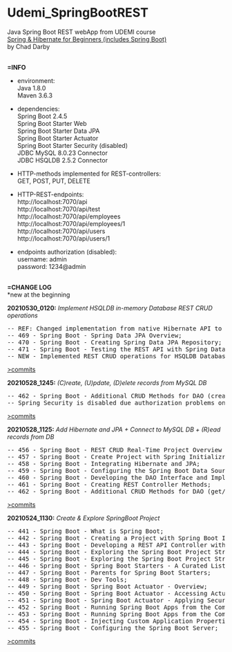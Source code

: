 # Udemi_SpringBootREST
Java Spring Boot REST webApp from UDEMI course <br>
[Spring & Hibernate for Beginners (includes Spring Boot)](https://www.udemy.com/course/spring-hibernate-tutorial/) <br>
by Chad Darby<br>
<br>

**=INFO**
- environment:<br>
  Java 1.8.0 <br>
  Maven 3.6.3 <br>

- dependencies:<br>
  Spring Boot 2.4.5 <br>
  Spring Boot Starter Web <br>
  Spring Boot Starter Data JPA <br>
  Spring Boot Starter Actuator <br>
  Spring Boot Starter Security (disabled) <br>
  JDBC MySQL 8.0.23 Connector <br>
  JDBC HSQLDB 2.5.2 Connector <br>

- HTTP-methods implemented for REST-controllers: <br>
  GET, POST, PUT, DELETE <br>
  
- HTTP-REST-endpoints:<br>
  http://localhost:7070/api <br>
  http://localhost:7070/api/test <br>
  http://localhost:7070/api/employees <br>
  http://localhost:7070/api/employees/1 <br>
  http://localhost:7070/api/users <br>
  http://localhost:7070/api/users/1 <br>
  
- endpoints authorization (disabled):<br>
  username: admin<br>
  password: 1234@admin<br>
  <br>

**=CHANGE LOG**<br>
*new at the beginning

**20210530_0120:** _Implement HSQLDB in-memory Database REST CRUD operations_
<pre>
-- REF: Changed implementation from native Hibernate API to Spring Data JPA API;
-- 469 - Spring Boot - Spring Data JPA Overview;
-- 470 - Spring Boot - Creating Spring Data JPA Repository;
-- 471 - Spring Boot - Testing the REST API with Spring Data JPA Repository;
-- NEW - Implemented REST CRUD operations for HSQLDB Database as second DataSource;
</pre>
[>commits](https://github.com/drvicx/Udemi_SpringBootREST/pull/8/commits)

**20210528_1245:** _(C)reate, (U)pdate, (D)elete records from MySQL DB_
<pre>
-- 462 - Spring Boot - Additional CRUD Methods for DAO (create, update, delete record);
-- Spring Security is disabled due authorization problems on rest crud operations;
</pre>
[>commits](https://github.com/drvicx/Udemi_SpringBootREST/pull/6/commits)

**20210528_1125:** _Add Hibernate and JPA + Connect to MySQL DB + (R)ead records from DB_
<pre>
-- 456 - Spring Boot - REST CRUD Real-Time Project Overview and Database Set Up;
-- 457 - Spring Boot - Create Project with Spring Initializr;
-- 458 - Spring Boot - Integrating Hibernate and JPA;
-- 459 - Spring Boot - Configuring the Spring Boot Data Source;
-- 460 - Spring Boot - Developing the DAO Interface and Implementation;
-- 461 - Spring Boot - Creating REST Controller Methods;
-- 462 - Spring Boot - Additional CRUD Methods for DAO (get/read records, get record by Id);
</pre>
[>commits](https://github.com/drvicx/Udemi_SpringBootREST/pull/4/commits)

**20210524_1130:** _Create & Explore SpringBoot Project_
<pre>
-- 441 - Spring Boot - What is Spring Boot;
-- 442 - Spring Boot - Creating a Project with Spring Boot Initializr;
-- 443 - Spring Boot - Developing a REST API Controller with Spring Boot;
-- 444 - Spring Boot - Exploring the Spring Boot Project Structure - Part 1;
-- 445 - Spring Boot - Exploring the Spring Boot Project Structure - Part 2;
-- 446 - Spring Boot - Spring Boot Starters - A Curated List of Dependencies;
-- 447 - Spring Boot - Parents for Spring Boot Starters;
-- 448 - Spring Boot - Dev Tools;
-- 449 - Spring Boot - Spring Boot Actuator - Overview;
-- 450 - Spring Boot - Spring Boot Actuator - Accessing Actuator Endpoints;
-- 451 - Spring Boot - Spring Boot Actuator - Applying Security to Actuator Endpoints;
-- 452 - Spring Boot - Running Spring Boot Apps from the Command Line - Overview;
-- 453 - Spring Boot - Running Spring Boot Apps from the Command Line - Coding;
-- 454 - Spring Boot - Injecting Custom Application Properties;
-- 455 - Spring Boot - Configuring the Spring Boot Server;
</pre>
[>commits](https://github.com/drvicx/Udemi_SpringBootREST/pull/3/commits)
